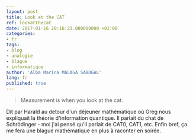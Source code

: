 ```yaml
---
layout: post
title: Look at the CAT
ref: lookatthecat
date: 2017-01-16 20:16:23.000000000 +01:00
categories:
- fr
tags:
- blog
- analogie
- blague
- informatique
author: 'Alba Marina MÁLAGA SABOGAL'
lang: fr
published: true
---
```


> Measurement is when you look at the cat.

Dit par Harald au detour d'un déjeuner mathématique où Greg nous expliquait la théorie d'information quantique. Il parlait du chat de Schrödinger - moi j'ai pensé qu'il parlait de CAT0, CAT1, etc. Enfin bref, ça me fera une blague mathématique en plus à raconter en soirée.
